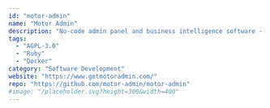 ```yaml
---
id: "motor-admin"
name: "Motor Admin"
description: "No-code admin panel and business intelligence software - search, create, update, and delete data entries, create custom actions, and build reports."
tags:
  - "AGPL-3.0"
  - "Ruby"
  - "Docker"
category: "Software Development"
website: "https://www.getmotoradmin.com/"
repo: "https://github.com/motor-admin/motor-admin"
#image: "/placeholder.svg?height=300&width=400"
---
```


